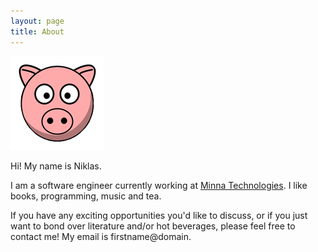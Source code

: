 ```yaml
---
layout: page
title: About
---
```


<img id="pig" src="assets/images/pig.png" class="click"
onclick="if (this.className=='click') { this.className='clicked'; } else { this.className='click'; }"/>

Hi! My name is Niklas.

I am a software engineer currently working at [Minna Technologies](https://minnatechnologies.com). I like books, programming, music and tea.

If you have any exciting opportunities you'd like to discuss, or if you just want to bond over literature and/or hot beverages, please feel free to contact me! My email is firstname@domain.

